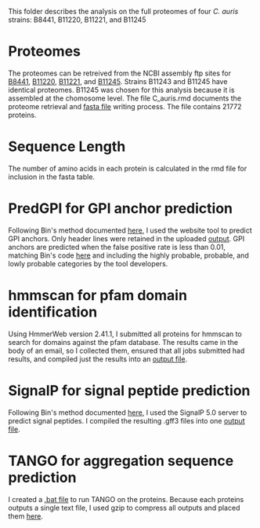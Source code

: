 This folder describes the analysis on the full proteomes of four *C. auris* strains: B8441, B11220, B11221, and B11245

# Proteomes

The proteomes can be retreived from the NCBI assembly ftp sites for [B8441](https://ftp.ncbi.nlm.nih.gov/genomes/all/GCA/002/759/435/GCA_002759435.2_Cand_auris_B8441_V2/GCA_002759435.2_Cand_auris_B8441_V2_protein.faa.gz), [B11220](https://ftp.ncbi.nlm.nih.gov/genomes/all/GCA/003/013/715/GCA_003013715.2_ASM301371v2/GCA_003013715.2_ASM301371v2_protein.faa.gz), [B11221](https://ftp.ncbi.nlm.nih.gov/genomes/all/GCF/002/775/015/GCF_002775015.1_Cand_auris_B11221_V1/GCF_002775015.1_Cand_auris_B11221_V1_protein.faa.gz), and [B11245](https://ftp.ncbi.nlm.nih.gov/genomes/all/GCA/008/275/145/GCA_008275145.1_ASM827514v1/GCA_008275145.1_ASM827514v1_protein.faa.gz). Strains B11243 and B11245 have identical proteomes. B11245 was chosen for this analysis because it is assembled at the chomosome level.  The file C_auris.rmd documents the proteome retrieval and [fasta file](https://github.com/binhe-lab/C037-Cand-auris-adhesin/blob/master/01-global-adhesin-prediction/output/C_auris/Caurisfasta.txt) writing process. The file contains 21772 proteins.

# Sequence Length

The number of amino acids in each protein is calculated in the rmd file for inclusion in the fasta table.

# PredGPI for GPI anchor prediction

Following Bin's method documented [here](https://github.com/binhe-lab/C037-Cand-auris-adhesin/tree/master/02-case-studies/output/homolog-properties/2020-10-31), I used the website tool to predict GPI anchors. Only header lines were retained in the uploaded [output](https://github.com/binhe-lab/C037-Cand-auris-adhesin/blob/master/01-global-adhesin-prediction/output/C_auris/PredGPIResults.txt). GPI anchors are predicted when the false positive rate is less than 0.01, matching Bin's code [here](https://github.com/binhe-lab/C037-Cand-auris-adhesin/blob/master/02-case-studies/output/homolog-properties/2020-10-31/homologs-properties.Rmd) and including the highly probable, probable, and lowly probable categories by the tool developers.

# hmmscan for pfam domain identification

Using HmmerWeb version 2.41.1, I submitted all proteins for hmmscan to search for domains against the pfam database. The results came in the body of an email, so I collected them, ensured that all jobs submitted had results, and compiled just the results into an [output file](https://github.com/binhe-lab/C037-Cand-auris-adhesin/blob/master/01-global-adhesin-prediction/output/C_auris/hmmer_results.txt).

# SignalP for signal peptide prediction

Following Bin's method documented [here](https://github.com/binhe-lab/C037-Cand-auris-adhesin/tree/master/02-case-studies/output/homolog-properties/2020-10-31), I used the SignalP 5.0 server to predict signal peptides. I compiled the resulting .gff3 files into one [output file](https://github.com/binhe-lab/C037-Cand-auris-adhesin/blob/master/01-global-adhesin-prediction/output/C_auris/SignalP.txt).

# TANGO for aggregation sequence prediction

I created a [.bat file](https://github.com/binhe-lab/C037-Cand-auris-adhesin/blob/master/01-global-adhesin-prediction/output/C_auris/tango_in.bat) to run TANGO on the proteins. Because each proteins outputs a single text file, I used gzip to compress all outputs and placed them [here]().

